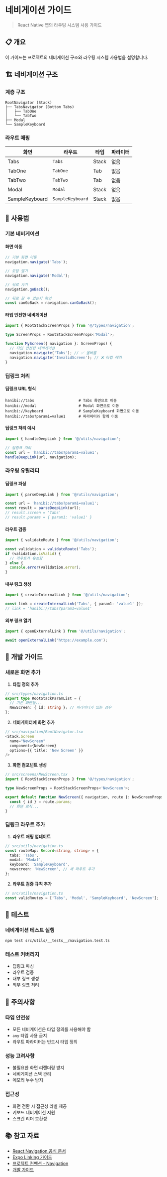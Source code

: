 # 네비게이션 가이드

> React Native 앱의 라우팅 시스템 사용 가이드

## 📋 개요

이 가이드는 프로젝트의 네비게이션 구조와 라우팅 시스템 사용법을 설명합니다.

## 🏗 네비게이션 구조

### 계층 구조

```
RootNavigator (Stack)
├── TabsNavigator (Bottom Tabs)
│   ├── TabOne
│   └── TabTwo
├── Modal
└── SampleKeyboard
```

### 라우트 매핑

| 화면           | 라우트           | 타입  | 파라미터 |
| -------------- | ---------------- | ----- | -------- |
| Tabs           | `Tabs`           | Stack | 없음     |
| TabOne         | `TabOne`         | Tab   | 없음     |
| TabTwo         | `TabTwo`         | Tab   | 없음     |
| Modal          | `Modal`          | Stack | 없음     |
| SampleKeyboard | `SampleKeyboard` | Stack | 없음     |

## 🎯 사용법

### 기본 네비게이션

#### 화면 이동

```typescript
// 기본 화면 이동
navigation.navigate('Tabs');

// 모달 열기
navigation.navigate('Modal');

// 뒤로 가기
navigation.goBack();

// 뒤로 갈 수 있는지 확인
const canGoBack = navigation.canGoBack();
```

#### 타입 안전한 네비게이션

```typescript
import { RootStackScreenProps } from '@/types/navigation';

type ScreenProps = RootStackScreenProps<'Modal'>;

function MyScreen({ navigation }: ScreenProps) {
  // 타입 안전한 네비게이션
  navigation.navigate('Tabs'); // ✅ 올바름
  navigation.navigate('InvalidScreen'); // ❌ 타입 에러
}
```

### 딥링크 처리

#### 딥링크 URL 형식

```
hanibi://tabs                    # Tabs 화면으로 이동
hanibi://modal                   # Modal 화면으로 이동
hanibi://keyboard                # SampleKeyboard 화면으로 이동
hanibi://tabs?param1=value1      # 파라미터와 함께 이동
```

#### 딥링크 처리 예시

```typescript
import { handleDeepLink } from '@/utils/navigation';

// 딥링크 처리
const url = 'hanibi://tabs?param1=value1';
handleDeepLink(url, navigation);
```

### 라우팅 유틸리티

#### 딥링크 파싱

```typescript
import { parseDeepLink } from '@/utils/navigation';

const url = 'hanibi://tabs?param1=value1';
const result = parseDeepLink(url);
// result.screen = 'Tabs'
// result.params = { param1: 'value1' }
```

#### 라우트 검증

```typescript
import { validateRoute } from '@/utils/navigation';

const validation = validateRoute('Tabs');
if (validation.isValid) {
  // 라우트가 유효함
} else {
  console.error(validation.error);
}
```

#### 내부 링크 생성

```typescript
import { createInternalLink } from '@/utils/navigation';

const link = createInternalLink('Tabs', { param1: 'value1' });
// link = 'hanibi://tabs?param1=value1'
```

#### 외부 링크 열기

```typescript
import { openExternalLink } from '@/utils/navigation';

await openExternalLink('https://example.com');
```

## 🔧 개발 가이드

### 새로운 화면 추가

1. **타입 정의 추가**

```typescript
// src/types/navigation.ts
export type RootStackParamList = {
  // 기존 화면들...
  NewScreen: { id: string }; // 파라미터가 있는 경우
};
```

2. **네비게이터에 화면 추가**

```typescript
// src/navigation/RootNavigator.tsx
<Stack.Screen
  name="NewScreen"
  component={NewScreen}
  options={{ title: 'New Screen' }}
/>
```

3. **화면 컴포넌트 생성**

```typescript
// src/screens/NewScreen.tsx
import { RootStackScreenProps } from '@/types/navigation';

type NewScreenProps = RootStackScreenProps<'NewScreen'>;

export default function NewScreen({ navigation, route }: NewScreenProps) {
  const { id } = route.params;
  // 화면 로직...
}
```

### 딥링크 라우트 추가

1. **라우트 매핑 업데이트**

```typescript
// src/utils/navigation.ts
const routeMap: Record<string, string> = {
  tabs: 'Tabs',
  modal: 'Modal',
  keyboard: 'SampleKeyboard',
  newscreen: 'NewScreen', // 새 라우트 추가
};
```

2. **라우트 검증 규칙 추가**

```typescript
// src/utils/navigation.ts
const validRoutes = ['Tabs', 'Modal', 'SampleKeyboard', 'NewScreen'];
```

## 🧪 테스트

### 네비게이션 테스트 실행

```bash
npm test src/utils/__tests__/navigation.test.ts
```

### 테스트 커버리지

- 딥링크 파싱
- 라우트 검증
- 내부 링크 생성
- 외부 링크 처리

## 🚨 주의사항

### 타입 안전성

- 모든 네비게이션은 타입 정의를 사용해야 함
- `any` 타입 사용 금지
- 라우트 파라미터는 반드시 타입 정의

### 성능 고려사항

- 불필요한 화면 리렌더링 방지
- 네비게이션 스택 관리
- 메모리 누수 방지

### 접근성

- 화면 전환 시 접근성 라벨 제공
- 키보드 네비게이션 지원
- 스크린 리더 호환성

## 📚 참고 자료

- [React Navigation 공식 문서](https://reactnavigation.org/)
- [Expo Linking 가이드](https://docs.expo.dev/guides/linking/)
- [프로젝트 컨벤션 - Navigation](./PROJECT_CONVENTIONS.md#-navigation)
- [개발 가이드](./DEVELOPMENT.md)
